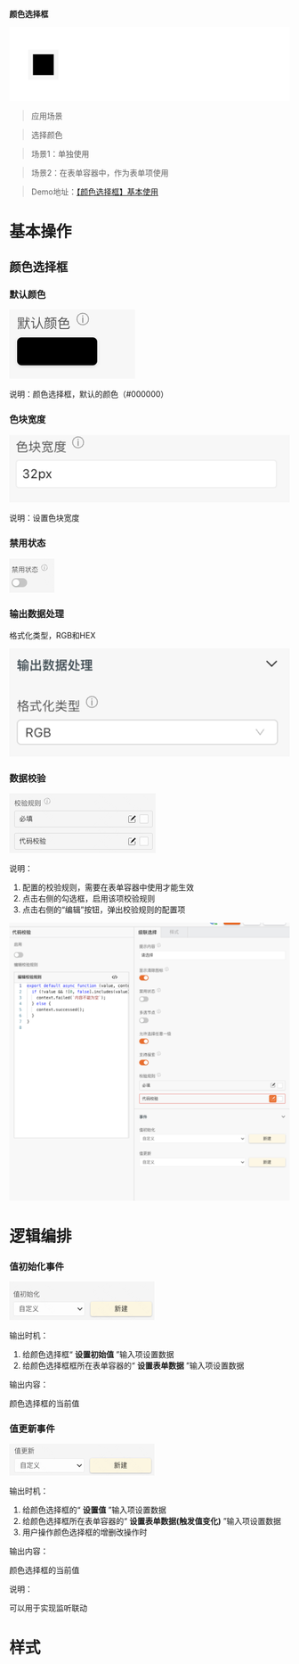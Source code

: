  **颜色选择框** 

![Alt text](img/image.png)

> 应用场景

> 选择颜色

> 场景1：单独使用

> 场景2：在表单容器中，作为表单项使用

> Demo地址：[【颜色选择框】基本使用](https://my.mybricks.world/mybricks-pc-page/index.html?id=472934494220357)

# 基本操作

## 颜色选择框

### 默认颜色

![Alt text](img/image-1.png)

说明：颜色选择框，默认的颜色（#000000）

### 色块宽度

![Alt text](img/image-2.png)

说明：设置色块宽度

### 禁用状态

![Alt text](img/image-3.png)

### 输出数据处理

格式化类型，RGB和HEX

![Alt text](img/image-4.png)

### 数据校验

![Alt text](img/image-5.png)

说明：

1.  配置的校验规则，需要在表单容器中使用才能生效
2.  点击右侧的勾选框，启用该项校验规则
3.  点击右侧的“编辑”按钮，弹出校验规则的配置项

![Alt text](img/image-6.png)

# 逻辑编排

### 值初始化事件

![Alt text](img/image-7.png)

输出时机：

1.  给颜色选择框“ **设置初始值** ”输入项设置数据
2.  给颜色选择框框所在表单容器的“ **设置表单数据** ”输入项设置数据

输出内容：

颜色选择框的当前值

### 值更新事件

![Alt text](img/image-8.png)

输出时机：

1.  给颜色选择框的“ **设置值** ”输入项设置数据
2.  给颜色选择框所在表单容器的“ **设置表单数据(触发值变化)** ”输入项设置数据
3.  用户操作颜色选择框的增删改操作时

输出内容：

颜色选择框的当前值

说明：

可以用于实现监听联动

# 样式